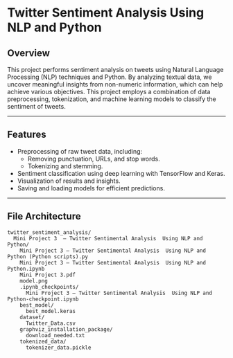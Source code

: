 # Twitter Sentiment Analysis Using NLP and Python

## Overview
This project performs sentiment analysis on tweets using Natural Language Processing (NLP) techniques and Python. By analyzing textual data, we uncover meaningful insights from non-numeric information, which can help achieve various objectives. This project employs a combination of data preprocessing, tokenization, and machine learning models to classify the sentiment of tweets.

---

## Features
- Preprocessing of raw tweet data, including:
  - Removing punctuation, URLs, and stop words.
  - Tokenizing and stemming.
- Sentiment classification using deep learning with TensorFlow and Keras.
- Visualization of results and insights.
- Saving and loading models for efficient predictions.

---

## File Architecture
```plaintext
twitter_sentiment_analysis/
  Mini Project 3  – Twitter Sentimental Analysis  Using NLP and Python/
    Mini Project 3 – Twitter Sentimental Analysis  Using NLP and Python (Python scripts).py
    Mini Project 3 – Twitter Sentimental Analysis  Using NLP and Python.ipynb
    Mini Project 3.pdf
    model.png
    .ipynb_checkpoints/
      Mini Project 3 – Twitter Sentimental Analysis  Using NLP and Python-checkpoint.ipynb
    best_model/
      best_model.keras
    dataset/
      Twitter_Data.csv
    graphviz_installation_package/
      download_needed.txt
    tokenized_data/
      tokenizer_data.pickle
